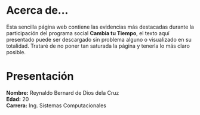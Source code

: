 # Acerca de...
Esta sencilla página web contiene las evidencias más destacadas durante la participación del programa social **Cambia tu Tiempo**, el texto aquí presentado puede ser descargado sin problema alguno o visualizado en su totalidad. Trataré de no poner tan saturada la página y tenerla lo más claro posible.

# Presentación
**Nombre:** Reynaldo Bernard de Dios dela Cruz<br>
**Edad:** 20<br>
**Carrera:** Ing. Sistemas Computacionales
